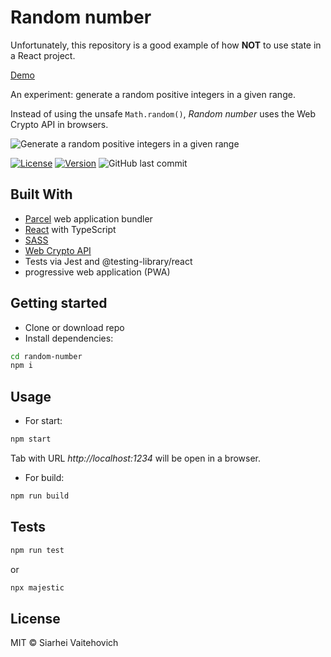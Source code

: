 # Random number

Unfortunately, this repository is a good example of how **NOT** to use state in a React project.

[Demo](https://sw999.github.io/random-number)

An experiment: generate a random positive integers in a given range.

Instead of using the unsafe `Math.random()`, *Random number* uses the Web Crypto API in browsers.

![Generate a random positive integers in a given range](https://user-images.githubusercontent.com/3176886/95495971-d6554400-09a8-11eb-8bf4-70cced9beae0.jpg)

<a href="https://github.com/sw999/random-number/blob/master/LICENSE.md"><img src="https://img.shields.io/github/license/sw999/random-number.svg?style=flat-square" alt="License"></a> <a href="https://github.com/SW999/random-number/tags"><img src="https://img.shields.io/github/v/tag/sw999/random-number.svg?sort=semver&style=flat-square" alt="Version"></a> ![GitHub last commit](https://img.shields.io/github/last-commit/sw999/random-number.svg?style=flat-square)

## Built With
* [Parcel](https://parceljs.org/) web application bundler
* [React](https://reactjs.org/) with TypeScript
* [SASS](https://sass-lang.com/)
* [Web Crypto API](https://developer.mozilla.org/en-US/docs/Web/API/Web_Crypto_API)
* Tests via Jest and @testing-library/react
* progressive web application (PWA)

## Getting started


* Clone or download repo
* Install dependencies:

```sh
cd random-number
npm i
```


## Usage

* For start:
```sh
npm start
```

Tab with URL *http://localhost:1234* will be open in a browser.

* For build:
```sh
npm run build
```
## Tests

```sh
npm run test
```

or

```sh
npx majestic
```

## License

MIT © Siarhei Vaitehovich
